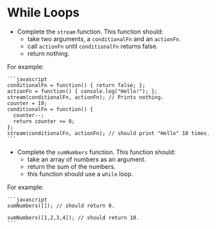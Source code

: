 # While Loops

- Complete the `stream` function. This function should:
  - take two arguments, a `conditionalFn` and an `actionFn`.
  - call `actionFn` until `conditionalFn` returns false.
  - return nothing.

For example:

    ```javascript
    conditionalFn = function() { return false; };
    actionFn = function() { console.log("Hello!"); };
    stream(conditionalFn, actionFn); // Prints nothing.
    counter = 10;
    conditionalFn = function() {
      counter--;
      return counter >= 0;
    };
    stream(conditionalFn, actionFn); // should print "Hello" 10 times.
    ```

- Complete the `sumNumbers` function. This function should:
  - take an array of numbers as an argument.
  - return the sum of the numbers.
  - this function should use a `while` loop.

For example:

    ```javascript
    sumNumbers([]); // should return 0.

    sumNumbers([1,2,3,4]); // should return 10.
    ```